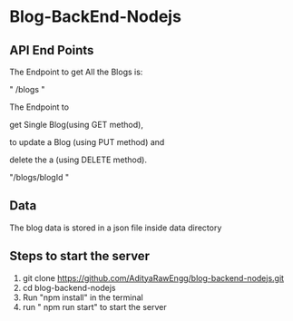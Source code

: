 # Blog-BackEnd-Nodejs

## API End Points

The Endpoint to get All the Blogs is:

<lable>" /blogs "</lable>

The Endpoint to

get Single Blog(using GET method),

to update a Blog (using PUT method) and

delete the a (using DELETE method).

<lable> "/blogs/blogId "</lable>

## Data

The blog data is stored in a json file inside data directory

## Steps to start the server

1. git clone https://github.com/AdityaRawEngg/blog-backend-nodejs.git
2. cd blog-backend-nodejs
3. Run "npm install" in the terminal
4. run " npm run start" to start the server
